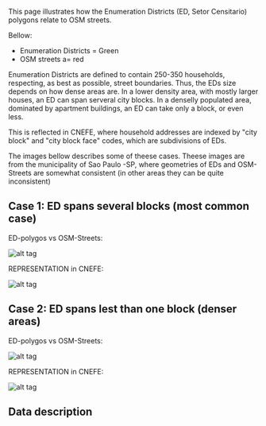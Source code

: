 
This page illustrates how the Enumeration Districts (ED, Setor Censitario) polygons relate to OSM streets. 

Bellow:
- Enumeration Districts = Green
- OSM streets a= red

Enumeration Districts are defined to contain 250-350 households, respecting, as best as possible, street boundaries. Thus, the EDs size depends on how dense areas are. In a lower density area, with mostly larger houses, an ED can span serveral city blocks. In a denselly populated area, dominated by apartment buildings, an ED can take only a block, or even less. 

This is reflected in CNEFE, where household addresses are indexed by "city block" and "city block face" codes, which are subdivisions of EDs. 


The images bellow describes some of theese cases. 
Theese images are from the municipality of Sao Paulo -SP, where geometries of EDs and OSM-Streets are somewhat consistent (in other areas they can be quite inconsistent)



## Case 1: ED spans several blocks (most common case)

ED-polygos vs OSM-Streets:

![alt tag](https://raw.githubusercontent.com/lucasmation/osm_cnefe_import/master/SC_screenshots/SC_multiple_blocks.PNG)

REPRESENTATION in CNEFE:

![alt tag](https://raw.githubusercontent.com/lucasmation/osm_cnefe_import/master/SC_screenshots/SC_multiple_blocks_in_CNEFE.PNG)



## Case 2: ED spans lest than one block (denser areas)

ED-polygos vs OSM-Streets:

![alt tag](https://raw.githubusercontent.com/lucasmation/osm_cnefe_import/master/SC_screenshots/SC_half_block_example.PNG)

REPRESENTATION in CNEFE:

![alt tag](https://raw.githubusercontent.com/lucasmation/osm_cnefe_import/master/SC_screenshots/SC_half_block_example_in_CNEFE.PNG)


## Data description
